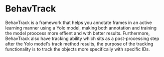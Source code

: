 # BehavTrack
BehavTrack is a framework that helps you annotate frames in an active learning manner using a Yolo model, making both annotation and training the model proocess more effient and with better results. Furthermore, BehavTrack also have tracking ability which sits as a post-processing step after the Yolo model's track method results, the purpose of the tracking functionality is to track the objects more specifically with specific IDs.
